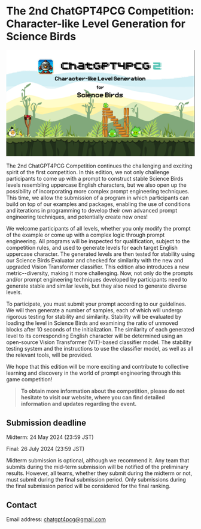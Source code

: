 # The 2nd ChatGPT4PCG Competition: Character-like Level Generation for Science Birds

![image](https://github.com/chatgpt4pcg/chatgpt4pcg.github.io/blob/main/public/images/logo.png?raw=true)

The 2nd ChatGPT4PCG Competition continues the challenging and exciting spirit of the first competition. In this edition, we not only challenge participants to come up with a prompt to construct stable Science Birds levels resembling uppercase English characters, but we also open up the possibility of incorporating more complex prompt engineering techniques. This time, we allow the submission of a program in which participants can build on top of our examples and packages, enabling the use of conditions and iterations in programming to develop their own advanced prompt engineering techniques, and potentially create new ones!

We welcome participants of all levels, whether you only modify the prompt of the example or come up with a complex logic through prompt engineering. All programs will be inspected for qualification, subject to the competition rules, and used to generate levels for each target English uppercase character. The generated levels are then tested for stability using our Science Birds Evaluator and checked for similarity with the new and upgraded Vision Transformer classifier. This edition also introduces a new metric--diversity, making it more challenging. Now, not only do the prompts and/or prompt engineering techniques developed by participants need to generate stable and similar levels, but they also need to generate diverse levels.

To participate, you must submit your prompt according to our guidelines. We will then generate a number of samples, each of which will undergo rigorous testing for stability and similarity. Stability will be evaluated by loading the level in Science Birds and examining the ratio of unmoved blocks after 10 seconds of the initialization. The similarity of each generated level to its corresponding English character will be determined using an open-source Vision Transformer (ViT)-based classifier model. The stability testing system and the instructions to use the classifier model, as well as all the relevant tools, will be provided.

We hope that this edition will be more exciting and contribute to collective learning and discovery in the world of prompt engineering through this game competition!

> __To obtain more information about the competition, please do not hesitate to visit our website, where you can find detailed information and updates regarding the event.__

## Submission deadline

Midterm: 24 May 2024 (23:59 JST)

Final: 26 July 2024 (23:59 JST)

Midterm submission is optional, although we recommend it. Any team that submits during the mid-term submission will be notified of the preliminary results. However, all teams, whether they submit during the midterm or not, must submit during the final submission period. Only submissions during the final submission period will be considered for the final ranking.

## Contact

Email address: <chatgpt4pcg@gmail.com>